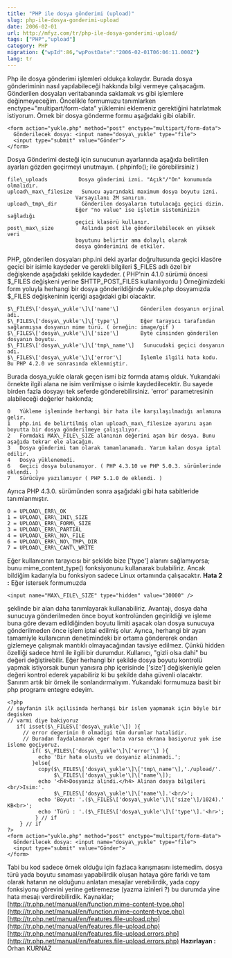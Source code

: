 ```yaml
---
title: "PHP ile dosya gönderimi (upload)"
slug: php-ile-dosya-gonderimi-upload
date: 2006-02-01
url: http://mfyz.com/tr/php-ile-dosya-gonderimi-upload/
tags: ["PHP","upload"]
category: PHP
migration: {"wpId":86,"wpPostDate":"2006-02-01T06:06:11.000Z"}
lang: tr
---
```


Php ile dosya gönderimi işlemleri oldukça kolaydır. Burada dosya gönderiminin nasıl yapılabileceği hakkında bilgi vermeye çalışacağım. Gönderilen dosyaları veritabanında saklamak vs gibi işlemlere değinmeyeceğim. Öncelikle formumuzu tanımlarken enctype="multipart/form-data" yüklemini eklemeniz gerektiğini hatırlatmak istiyorum. Örnek bir dosya gönderme formu aşağıdaki gibi olabilir.
```
<form action="yukle.php" method="post" enctype="multipart/form-data">
  Gönderilecek dosya: <input name="dosya\_yukle" type="file">
  <input type="submit" value="Gönder">
</form>

```
Dosya Gönderimi desteği için sunucunun ayarlarında aşağıda belirtilen ayarları gözden geçirmeyi unutmayın. ( phpinfo(); ile görebilirsiniz )
```
file\_uploads          Dosya gönderimi izni. "Açık"/"On" konumunda olmalıdır.
upload\_max\_filesize   Sunucu ayarındaki maximum dosya boyutu izni.
                      Varsayılanı 2M sanırım.
upload\_tmp\_dir        Gönderilen dosyaların tutulacağı geçici dizin. 
                      Eğer "no value" ise işletim sisteminizin sağladığı
                      geçici klasörü kullanır.
post\_max\_size         Aslında post ile gönderilebilecek en yüksek veri
                      boyutunu belirtir ama dolaylı olarak
                      dosya gönderimini de etkiler.

```
PHP, gönderilen dosyaları php.ini deki ayarlar doğrultusunda geçici klasöre geçici bir isimle kaydeder ve gerekli bilgileri $\_FILES adlı özel bir değişkende aşağıdaki şekilde kaydeder. ( PHP'nin 4.1.0 sürümü öncesi $\_FILES değişkeni yerine $HTTP\_POST\_FILES kullanılıyordu ) Örneğimizdeki form yoluyla herhangi bir dosya gönderildiğinde yukle.php dosyamızda $\_FILES değişkeninin içeriği aşağıdaki gibi olacaktır.
```
$\_FILES\['dosya\_yukle'\]\['name'\]       Gönderilen dosyanın orjinal adı.
$\_FILES\['dosya\_yukle'\]\['type'\]       Eğer tarayıcı tarafından sağlanmışsa dosyanın mime türü. ( örneğin: image/gif )
$\_FILES\['dosya\_yukle'\]\['size'\]       Byte cinsinden gönderilen dosyanın boyutu.
$\_FILES\['dosya\_yukle'\]\['tmp\_name'\]   Sunucudaki geçici dosyanın adı.
$\_FILES\['dosya\_yukle'\]\['error'\]      İşlemle ilgili hata kodu. Bu PHP 4.2.0 ve sonrasında eklenmiştir.

```
Burada dosya\_yukle olarak geçen ismi biz formda atamış olduk. Yukarıdaki örnekte ilgili alana ne isim verilmişse o isimle kaydedilecektir. Bu sayede birden fazla dosyayı tek seferde gönderebilirsiniz. 'error' parametresinin alabileceği değerler hakkında;
```
0   Yükleme işleminde herhangi bir hata ile karşılaşılmadığı anlamına gelir.
1   php.ini de belirtilmiş olan upload\_max\_filesize ayarını aşan boyutta bir dosya gönderilmeye çalışılıyor.
2   Formdaki MAX\_FILE\_SIZE alanının değerini aşan bir dosya. Bunu aşağıda tekrar ele alacağım.
3   Dosya gönderimi tam olarak tamamlanamadı. Yarım kalan dosya iptal edilir.
4   Dosya yüklenemedi.
6   Geçici dosya bulunamıyor. ( PHP 4.3.10 ve PHP 5.0.3. sürümlerinde eklendi. )
7   Sürücüye yazılamıyor ( PHP 5.1.0 de eklendi. )

```
Ayrıca PHP 4.3.0. sürümünden sonra aşağıdaki gibi hata sabitleride tanımlanmıştır.
```
0 = UPLOAD\_ERR\_OK
1 = UPLOAD\_ERR\_INI\_SIZE
2 = UPLOAD\_ERR\_FORM\_SIZE
3 = UPLOAD\_ERR\_PARTIAL
4 = UPLOAD\_ERR\_NO\_FILE
6 = UPLOAD\_ERR\_NO\_TMP\_DIR
7 = UPLOAD\_ERR\_CANT\_WRITE

```
Eğer kullanıcının tarayıcısı bir şekilde bize \['type'\] alanını sağlamıyorsa; bunu mime\_content\_type() fonksiyonunu kullanarak bulabiliriz. Ancak bildiğim kadarıyla bu fonksiyon sadece Linux ortamında çalışacaktır. **Hata 2 :** Eğer istersek formumuzda
```
<input name="MAX\_FILE\_SIZE" type="hidden" value="30000" />
```
şeklinde bir alan daha tanımlayarak kullanabiliriz. Avantajı, dosya daha sunucuya gönderilmeden önce boyut kontrolünden geçirildiği ve işleme buna göre devam edildiğinden boyutu limiti aşacak olan dosya sunucuya gönderilmeden önce işlem iptal edilmiş olur. Ayrıca, herhangi bir ayarı tamamiyle kullanıcının denetimindeki bir ortama göndererek ondan gizlemeye çalışmak mantıklı olmayacağından tavsiye edilmez. Çünkü hidden özelliği sadece html ile ilgili bir durumdur. Kullanıcı, "gizli olsa dahi" bu değeri değiştirebilir. Eğer herhangi bir şekilde dosya boyutu kontrolü yapmak istiyorsak bunun yanısıra php içerisinde \['size'\] değişkeniyle gelen değeri kontrol ederek yapabiliriz ki bu şekilde daha güvenli olacaktır. Sanırım artık bir örnek ile sonlandırmalıyım. Yukarıdaki formumuza basit bir php programı entegre edeyim.
```
<?php
// sayfanin ilk açilisinda herhangi bir islem yapmamak için böyle bir degisken
// varmi diye bakiyoruz
   if( isset($\_FILES\['dosya\_yukle'\]) ){
     // error degerinin 0 olmadigi tüm durumlar hatalidir.
     // Buradan faydalanarak eger hata varsa ekrana basiyoruz yok ise isleme geçiyoruz.
        if( $\_FILES\['dosya\_yukle'\]\['error'\] ){
          echo 'Bir hata olustu ve dosyaniz alinamadi.';
        }else{
          copy($\_FILES\['dosya\_yukle'\]\['tmp\_name'\],'./upload/'.
               $\_FILES\['dosya\_yukle'\]\['name'\]);
          echo '<h4>Dosyaniz alindi.</h4> Alinan dosya bilgileri <br/>Isim:'.
               $\_FILES\['dosya\_yukle'\]\['name'\].'<br/>';
          echo 'Boyut: '.($\_FILES\['dosya\_yukle'\]\['size'\]/1024).' KB<br>';
          echo 'Türü : '.($\_FILES\['dosya\_yukle'\]\['type'\].'<hr>';
         } // if
    } // if
?>
<form action="yukle.php" method="post" enctype="multipart/form-data">
  Gönderilecek dosya: <input name="dosya\_yukle" type="file">
  <input type="submit" value="Gönder">
</form>

```
Tabi bu kod sadece örnek olduğu için fazlaca karışmasını istemedim. dosya türü yada boyutu sınaması yapabilirdik oluşan hataya göre farklı ve tam olarak hatanın ne olduğunu anlatan mesajlar verebilirdik, yada copy fonksiyonu görevini yerine getiremezse (yazma izinleri ?) bu durumda yine hata mesajı verdirebilirdik. Kaynaklar; [http://tr.php.net/manual/en/function.mime-content-type.php](http://tr.php.net/manual/en/function.mime-content-type.php) [http://tr.php.net/manual/en/features.file-upload.php](http://tr.php.net/manual/en/features.file-upload.php) [http://tr.php.net/manual/en/features.file-upload.errors.php](http://tr.php.net/manual/en/features.file-upload.errors.php) **Hazırlayan :** Orhan KURNAZ